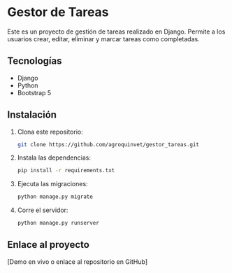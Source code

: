 # Gestor de Tareas

Este es un proyecto de gestión de tareas realizado en Django. Permite a los usuarios crear, editar, eliminar y marcar tareas como completadas.

## Tecnologías
- Django
- Python
- Bootstrap 5

## Instalación

1. Clona este repositorio:
   ```bash
   git clone https://github.com/agroquinvet/gestor_tareas.git
   ```
2. Instala las dependencias:
   ```bash
   pip install -r requirements.txt
   ```
3. Ejecuta las migraciones:
   ```bash
   python manage.py migrate
   ```
4. Corre el servidor:
   ```bash
   python manage.py runserver
   ```

## Enlace al proyecto
[Demo en vivo o enlace al repositorio en GitHub]
